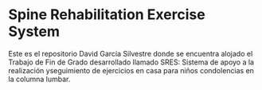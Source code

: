 # Spine Rehabilitation Exercise System

Este es el repositorio David García Silvestre donde se encuentra alojado el Trabajo de Fin de Grado desarrollado llamado SRES: Sistema de apoyo a la realización yseguimiento de ejercicios en casa para niños condolencias en la columna lumbar.
